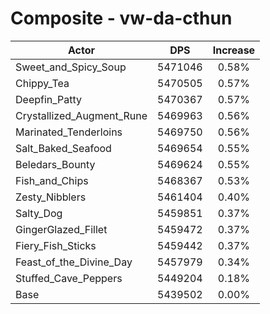 # Composite - vw-da-cthun
| Actor | DPS | Increase |
|---|:---:|:---:|
|Sweet_and_Spicy_Soup|5471046|0.58%|
|Chippy_Tea|5470505|0.57%|
|Deepfin_Patty|5470367|0.57%|
|Crystallized_Augment_Rune|5469963|0.56%|
|Marinated_Tenderloins|5469750|0.56%|
|Salt_Baked_Seafood|5469654|0.55%|
|Beledars_Bounty|5469624|0.55%|
|Fish_and_Chips|5468367|0.53%|
|Zesty_Nibblers|5461404|0.40%|
|Salty_Dog|5459851|0.37%|
|GingerGlazed_Fillet|5459472|0.37%|
|Fiery_Fish_Sticks|5459442|0.37%|
|Feast_of_the_Divine_Day|5457979|0.34%|
|Stuffed_Cave_Peppers|5449204|0.18%|
|Base|5439502|0.00%|
